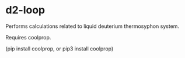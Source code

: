 # d2-loop

Performs calculations related to liquid deuterium thermosyphon system.

Requires coolprop.

(pip install coolprop, or pip3 install coolprop)
